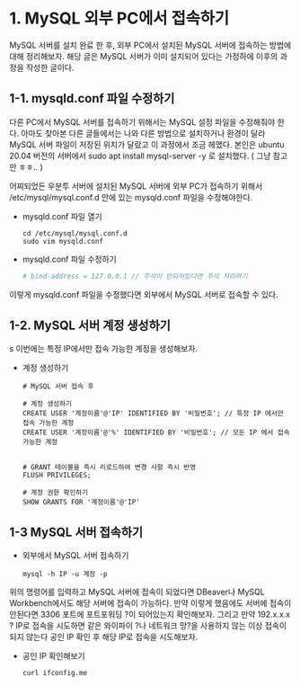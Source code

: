 

# 1. MySQL 외부 PC에서 접속하기


MySQL 서버를 설치 완료 한 후, 외부 PC에서 설치된 MySQL 서버에 접속하는 방법에 대해 정리해보자. 해당 글은 MySQL 서버가 이미 설치되어 있다는 가정하에 이후의 과정을 작성한 글이다.

## 1-1.  mysqld.conf 파일 수정하기

다른 PC에서 MySQL 서버를 접속하기 위해서는 MySQL 설정 파일을 수정해줘야 한다. 아마도 찾아본 다른 글들에서는 나와 다른 방법으로 설치하거나 환경이 달라 MySQL 서버 파일이 저장된 위치가 달랐고 이 과정에서 조금 헤맸다. 본인은 ubuntu 20.04 버전의 서버에서 sudo apt install mysql-server -y 로 설치했다. ( 그냥 참고만 ㅎㅎ.. )

어찌되었든 우분투 서버에 설치된 MySQL 서버에 외부 PC가 접속하기 위해서 /etc/mysql/mysql.conf.d 안에 있는 mysqld.conf 파일을 수정해야한다.

- mysqld.conf 파일 열기
	```shell
	cd /etc/mysql/mysql.conf.d
	sudo vim mysqld.conf
	```

- mysqld.conf 파일 수정하기
	```shell:mysqld.conf
	# bind-address = 127.0.0.1 // 주석이 안되어있다면 주석 처리하기
	```

이렇게 mysqld.conf 파일을 수정했다면 외부에서 MySQL 서버로 접속할 수 있다.


## 1-2. MySQL 서버 계정 생성하기
s
이번에는 특정 IP에서만 접속 가능한 계정을 생성해보자.

- 계정 생성하기
	```mysql
	# MySQL 서버 접속 후 

	# 계정 생성하기
	CREATE USER '계정이름'@'IP' IDENTIFIED BY '비밀번호'; // 특정 IP 에서만 접속 가능한 계정
	CREATE USER '계정이름'@'%' IDENTIFIED BY '비밀번호'; // 모든 IP 에서 접속 가능한 계정


	# GRANT 테이블을 즉시 리로드하여 변경 사항 즉시 반영
	FLUSH PRIVILEGES;

	# 계정 권한 확인하기
	SHOW GRANTS FOR '계정이름'@'IP'
	```


## 1-3 MySQL 서버 접속하기

- 외부에서 MySQL 서버 접속하기
	```shell
	mysql -h IP -u 계정 -p
	```

위의 명령어를 입력하고 MySQL 서버에 접속이 되었다면 DBeaver나 MySQL Workbench에서도 해당 서버에 접속이 가능하다. 만약 이렇게 했음에도 서버에 접속이 안된다면 3306 포트에 포트포워딩 ?이 되어있는지 확인해보자. 그리고 만약 192.x.x.x ? IP로 접속을 시도하면 같은 와이파이 ?나 네트워크 망?을 사용하지 않는 이상 접속이 되지 않는다 공인 IP 확인 후 해당 IP로 접속을 시도해보자.

- 공인 IP 확인해보기
	```shell
	curl ifconfig.me
	```







